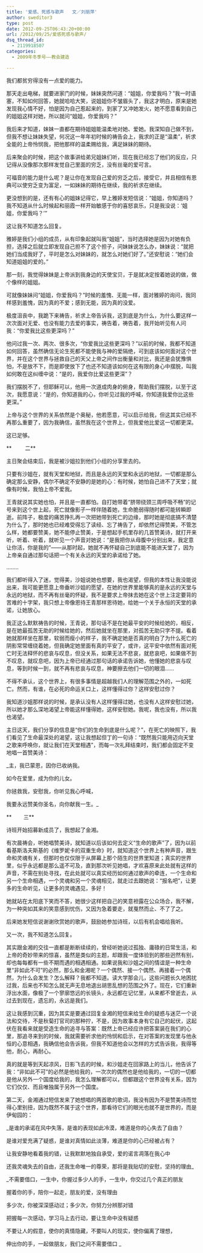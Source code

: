 ```yaml
---
title: '爱感、死感与歌声   文／刘丽萍'
author: sweditor3
type: post
date: 2012-09-25T06:43:20+00:00
url: /2012/09/25/爱感死感与歌声/
dsq_thread_id:
  - 2119918507
categories:
  - 2009年冬季号——教会建造

---
```

我们都贫穷得没有一点爱的能力。
  
那天走出电梯，就要进家门的时候，妹妹突然问道：“姐姐，你爱我吗？”我一时语塞，不知如何回答，她就哈哈大笑，说姐姐你不皱眉头了，我这才明白，原来是她发现我心情不好，怕是因为自己惹起来的，到家了又冲她发火，她不愿意看到自己的姐姐这样对她，所以就问“姐姐，你爱我吗？”
  
我后来才知道，妹妹一直都在期待姐姐能温柔地对她、爱她。我深知自己做不到，但我不想让妹妹失望，何况这一年年初时候的祷告会上，我求的正是“温柔”，祈求全能的上帝怜悯我，把他那样的温柔赐给我，满足妹妹的期待。
  
后来聚会的时候，把这个故事讲给弟兄姐妹们听，现在我已经忘了他们的反应，只记得从没像那次那样发觉自己里面的穷乏，没有丝毫的爱可言。
  
可福音的能力是什么呢？是让你在发现自己爱的穷乏之后，接受它，并且相信有恩典可以使穷乏变为富足，一如妹妹的期待在继续，我的祈求在继续。
  
更没想到的是，还有有心的姐妹记得它，早上雅婷发短信说：“姐姐，你知道吗？我不知道从什么时候起和丽霞一样开始敏感于你的喜怒哀乐，只是我没说：‘姐姐，你爱我吗？’”
  
这让我不知道怎么回复。
  
雅婷是我们小组的成员，从有印象起就叫我“姐姐”，当时选择她是因为对她有负担，选择之后就立即发现自己担不了这个担子，问妹妹说怎么办，妹妹说：“就把她们当成我好了，平时是怎么对妹妹的，就怎么对她们好了。”还安慰说：“她们会知道姐姐的爱的。”
  
那一刻，我觉得妹妹是上帝派到我身边的天使宝贝，于是就决定按着她说的做，做个像样的姐姐。
  
可就像妹妹问“姐姐，你爱我吗？”时候的羞愧、无能一样，面对雅婷的询问，我同样感到羞愧，因为真的不爱；感到无能，因为真的没爱。
  
极度沮丧中，我跪下来祷告，祈求上帝告诉我，这到底是为什么，为什么要这样一次次面对无爱、也没有能力去爱的事实，祷告着，祷告着，我开始听见有人问我：“你爱我比这些更深吗？”
  
他问过我一次、两次、很多次，“你爱我比这些更深吗？”以前的时候，我都不知道如何回答，虽然确信无论生死都不能使我与神的爱隔绝，可到底该如何面对这个世界，并在这个世界与拯救自己的天父上帝之间作出衡量和对比，我还是会犹豫惧怕，不是放不下，而是即使放下了也还不知道该如何在这有限的身心中摆脱，叫我如何敢在这纠缠中说：“是的，我爱你比爱这些更深”？
  
我们摆脱不了，但耶稣可以，他用一次道成肉身的俯身，帮助我们摆脱，以至于这次，我愿意说：“是的，你知道我的心，你听见过我的呼喊，你知道我爱你比这些更深。”
  
上帝与这个世界的关系依然是个奥秘，他若愿意，可以启示给我，但这其实已经不再那么重要了，因为我确信，虽然我在这个世界上，但我爱他比爱这一切都更深。
  
这已足够。

**         二**

主日聚会结束后，我是被沙姐拉到他们小组的分享里去的。
  
只要有沙姐在，就有天堂和地狱，而且是永远的天堂和永远的地狱，一切都是那么确定那么安静，偶尔不确定不安静的是她的心：有时候，她怕自己进不了天堂；就像有时候，我怕上帝不爱我。
  
王青就说其实她也怕，并且是一直都怕。自打她带着“脐带绕颈三周呼吸不畅”的记号来到这个世上起，死亡就像影子一样伴随着她，生命脆弱得随时都可能转瞬即逝。前阵子，极度的痛苦挣扎再一次把她带到死亡的边缘，那时她是彻底搞不清楚为什么了，那时她也已经难受得忘了读经、忘了祷告了，却依然记得赞美，不管怎么样，她都要赞美，她不能停止赞美，于是想起手机里存的几首赞美诗，就打开来听，听着、听着，就听见一个声音对她说：“是我把你从母腹中分别出来，我定意让你活，你是我的”——从那时起，她就不再怀疑自己到底能不能进天堂了，因为上帝亲自通过那句话把一个有关永远的天堂的承诺给了她。
  
&#8230;&#8230;..
  
我们都听得入了迷，觉得美，沙姐说她也想要，我也渴望，但我的本性让我没能说出来，我可能更愿意上帝垂听沙姐的愿望，在她的世界里能够真的是永远的天堂与永远的地狱，而不再有丝毫的怀疑，我不是要求上帝抹去她在这个世上注定要背的苦难的十字架，我只想上帝像恩待王青那样恩待她，给她一个关于永恒的天堂的承诺，让她放心。
  
我正这么默默祷告的时候，王青说，那句话不是在她最平安的时候给她的，相反，是在她最孤苦无助的时候给她的，然后她就坐在那里，对孤苦无助只字不提。看着她就那样坐在那里，软弱而瘦小的样子，我不确定她是否真的明白了为什么死亡的阴影常常缠绕着她，但我确定她里面有真的平安了，或许，这平安中依然有面对死亡时无法释怀的悲哀与叹息，但没关系，如果无法不悲哀，就悲哀吧，如果做不到不叹息，就叹息吧，因为上帝已经通过那句话的承诺告诉她，他懂她的悲哀与叹息，等到时候一到，就不再有悲哀与叹息，神要擦去他们一切的眼泪&#8230;&#8230;
  
不得不承认，这个世界上，有很多事情是超越我们人的理解范围之外的，一如死亡。然而，有谁，在必死的命运关口上，这样懂得过你？这样安慰过你？
  
我知道沙姐那样说的时候，是承认没有人这样懂得过她，也没有人这样安慰过她，所以她才那么深地渴望上帝能这样懂得她，这样安慰她。我呢，我也没有，所以我也渴望。
  
主日这天，我们分享的信息是“你们的生命到底是什么呢？”，在死亡的映照下，我们看见了生命最深处的渴望，这让我想起但丁的一句诗：“既然我只能用迈向天堂之歌来呼唤你，就让我们在天堂相遇”，而每一次礼拜结束时，我们都会固定不变地唱一首赞美诗：

_主，我已蒙恩，因你已收纳我。
  
如今在爱里，成为你的儿女。
  
你拯救我，安慰我，你听见我心呼喊，
  
我要永远赞美你圣名，向你献我一生。_

**        三**

诗班开始招募新成员了，我想起了金湘。
  
有次晨祷会，听她唱赞美诗，就知道以后该如何去定义“生命的歌声”了，因为以前看基斯洛夫斯基的《维罗妮卡的双重生命》时，就知道这个世界上有种声音，跟生命和灵魂有关，但那时也仅仅限于从屏幕上那个陌生的世界里知道；真实的世界里，似乎永远都是那么遥不可及，直到那次听见她唱，才欢喜原来此处就有这样的声音，不需在别处寻找，在此处就可以真实经历如何通过歌声的牵连，一个生命和另一个生命相遇，一个灵魂和另一个灵魂相见，就走过去跟她说：“报名吧”，让更多的生命听见，让更多的灵魂遇见，多好！
  
她就站在太阳底下笑而不答，她很少这样把自己的笑意袒露在公众场合，我不解，为一种突如其来的笑意感到忧伤，又因为急着要走，就戛然而止、不了了之。
  
后来她发短信说谢谢欣赏她的歌声，鼓励她参加诗班，以后有机会唱给我听。
  
又一次，我不知道怎么回复。
  
其实跟金湘的交往一直都是断断续续的，曾经听她说过孤独、庸碌的日常生活，和上帝的奇妙带来的惊喜，虽然是类似的主题，却跟我一度体验到的那些迥然有别，却也每每都有一些不期而遇的相遇相通。如果说我和沙姐之间的情谊是一种生命里“非如此不可”的必然，那么和金湘呢？一个偶然、接一个偶然、再接着一个偶然，为什么会发生？怎么解释？我都不知道。读大学那会儿，这些问题长久地困扰过我，后来也不知怎么就无声无息地退出胡思乱想的范围之外了。现在，它们重新浮出水面，像极了一个寥廓悠远的长镜头，永远都在记忆里，从来都不曾逝去，从过去到现在，遗忘的，永远是我们。
  
这让我感到沉重，因为其实是要通过回复金湘的短信来给生命的疑惑与迷茫一个说法和交待，不是秋菊打官司的那种拧，不是，因为故事本身有它自己的起伏，这起伏在我看来就是受造生命的追寻与答案：既然上帝已经应许把答案装在我们的心里，那追寻来到的时候，我就需要祈求他的怜悯和启示，在对答案的发现里与他永恒的心意相遇，我确信他会告诉我，但我不知道他会以怎样的方式告诉我，我得等他，耐心，再耐心。
  
真的就是等到天起凉风，日影飞去的时候，和沙姐走在回家路上的当儿，他告诉了我：“非如此不可”的必然是他给我的，一次次的偶然也是他给我的，一切的一切都是他从另外一个国度给我的，我怎么理解都可以，但都跟这个世界没有关系，因为它们仅仅、而且唯独属于另外一个国度。
  
第二天，金湘通过短信发来了她想唱的两首歌的歌词，我没有因为不是赞美诗而觉得心里别扭，因为既然不属于这个世界，那看待它们的眼光也就不是世界的，而是伊甸园的：

_是谁的承诺在风中失落，是谁的表现如此冷漠，难道是你的心失去了自由？
  
是谁对爱充满了疑惑，是谁对真情如此淡薄，难道是你的心已经被占有？
  
让我安静地看着我的错，让我默默地独自承受，爱的诺言凋落在我心中
  
还我灵魂失去的自由，还我生命唯一的尊荣，那将是我贴切的安慰，坚持的理由_

_不需要借口，一生中，你握过多少人的手，一生中，你交过几个真正的朋友
  
握着你的手，陪你一起走，朋友的爱，没有理由
  
多少次，你被深深感动过；多少次，你努力分辨那对错
  
把握每一次感动，学习马上去行动，要让生命中没有疑惑
  
不要让人的假意，使你的真情隐藏，不要叫人的现实，使你偏离了理想，
  
伸出你的手，一起做朋友，我们之间不需要借口 _